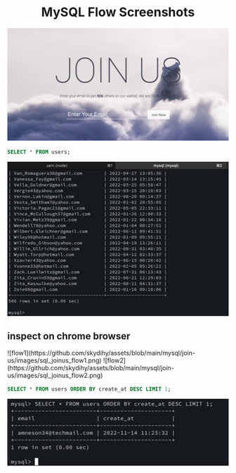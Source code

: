 <h1 align="center">
    MySQL Flow Screenshots
</h1>

![cover](https://github.com/skydihy/assets/blob/main/mysql/join-us/images/sql_joinus_cover.png)

```sql
SELECT * FROM users;
```

![terminal](https://github.com/skydihy/assets/blob/main/mysql/join-us/images/sql_joinus_terminal.png)

<h2>inspect on chrome browser</h2>
![flow1](https://github.com/skydihy/assets/blob/main/mysql/join-us/images/sql_joinus_flow1.png)
![flow2](https://github.com/skydihy/assets/blob/main/mysql/join-us/images/sql_joinus_flow2.png)

```sql
SELECT * FROM users ORDER BY create_at DESC LIMIT 1;
```

![flow3](https://github.com/skydihy/assets/blob/main/mysql/join-us/images/sql_joinus_flow3.png)
